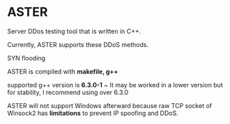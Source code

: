 # ASTER
Server DDos testing tool that is written in C++.

Currently, ASTER supports these DDoS methods.

SYN flooding

ASTER is compiled with **makefile, g++**

supported g++ version is **6.3.0-1** ~ 
It may be worked in a lower version but for stability, I recommend using over 6.3.0

ASTER will not support Windows afterward because raw TCP socket of Winsock2 has **limitations** to prevent IP spoofing and DDoS.
